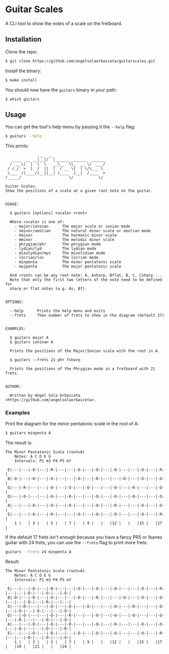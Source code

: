 # Guitar Scales

A CLI tool to show the notes of a scale on the fretboard.

## Installation

Clone the repo:

```bash
$ git clone https://github.com/angelsolaorbaiceta/guitarscales.git
```

Install the binary:

```bash
$ make install
```

You should now have the `guitars` binary in your path:

```
$ which guitars
```

## Usage

You can get the tool's help menu by passing it the `--help` flag:

```bash
$ guitars --help
```

This prints:

```
              .__  __
   ____  __ __|__|/  |______ _______  ______
  / ___\|  |  \  \   __\__  \\_  __ \/  ___/
 / /_/  >  |  /  ||  |  / __ \|  | \/\___ \
 \___  /|____/|__||__| (____  /__|  /____  >
/_____/                     \/           \/

Guitar Scales.
Show the positions of a scale at a given root note on the guitar.


USAGE:

  $ guitars [options] <scale> <root>

  Where <scale> is one of:
    - major/ioninan      The major scale or ionian mode
    - nminor/aeolian     The natural minor scale or aeolian mode
    - hminor             The harmonic minor scale
    - mminor             The melodic minor scale
    - phrygian/phr       The phrygian mode
    - lydian/lyd         The lydian mode
    - mixolydian/myx     The mixolidian mode
    - locrian/loc        The locrian mode
    - minpenta           The minor pentatonic scale
    - majpenta           The major pentatonic scale

  And <root> can be any root note: A, Asharp, Bflat, B, C, Csharp ...
  Note that only the first two letters of the note need to be defined for
  sharp or flat notes (e.g. As, Bf).


OPTIONS:

  --help      Prints the help menu and exits
  --frets     Then number of frets to show in the diagram (default 17)


EXAMPLES:

  $ guitars major A
  $ guitars ioninan A

  Prints the positions of the Major/Ionian scale with the root in A.

  $ guitars --frets 21 phr fsharp

  Prints the positions of the Phrygian mode in a fretboard with 21 frets.


AUTHOR:

  Written by Angel Sola Orbaiceta <https://github.com/angelsolaorbaiceta>.
```

### Examples

Print the diagram for the minor pentatonic scale in the root of A:

```bash
$ guitars minpenta A
```

The result is:

```
The Minor Pentatonic Scale (root=A)
	Notes: A C D E G
	Intervals: P1 m3 P4 P5 m7

 E|---|---|-O-|---|-R-|---|---|-O-|---|-O-|---|-O-|---|---|-O-|---|-R-|
 B|-O-|---|-O-|---|-O-|---|---|-O-|---|-R-|---|---|-O-|---|-O-|---|-O-|
 G|---|-R-|---|---|-O-|---|-O-|---|-O-|---|---|-O-|---|-R-|---|---|-O-|
 D|---|-O-|---|---|-O-|---|-R-|---|---|-O-|---|-O-|---|-O-|---|---|-O-|
 A|---|---|-O-|---|-O-|---|-O-|---|---|-O-|---|-R-|---|---|-O-|---|-O-|
 E|---|---|-O-|---|-R-|---|---|-O-|---|-O-|---|-O-|---|---|-O-|---|-R-|
    1 |   | 3 |   | 5 |   | 7 |   | 9 |   |   |12 |   |   |15 |   |17 |
```

If the default 17 frets isn't enough because you have a fancy PRS or Ibanez guitar with 24 frets, you can use the `--frets` flag to print more frets:

```bash
guitars --frets 24 minpenta A
```

Result:

```
The Minor Pentatonic Scale (root=A)
	Notes: A C D E G
	Intervals: P1 m3 P4 P5 m7

 E|---|---|-O-|---|-R-|---|---|-O-|---|-O-|---|-O-|---|---|-O-|---|-R-|---|---|-O-|---|-O-|---|-O-|
 B|-O-|---|-O-|---|-O-|---|---|-O-|---|-R-|---|---|-O-|---|-O-|---|-O-|---|---|-O-|---|-R-|---|---|
 G|---|-R-|---|---|-O-|---|-O-|---|-O-|---|---|-O-|---|-R-|---|---|-O-|---|-O-|---|-O-|---|---|-O-|
 D|---|-O-|---|---|-O-|---|-R-|---|---|-O-|---|-O-|---|-O-|---|---|-O-|---|-R-|---|---|-O-|---|-O-|
 A|---|---|-O-|---|-O-|---|-O-|---|---|-O-|---|-R-|---|---|-O-|---|-O-|---|-O-|---|---|-O-|---|-R-|
 E|---|---|-O-|---|-R-|---|---|-O-|---|-O-|---|-O-|---|---|-O-|---|-R-|---|---|-O-|---|-O-|---|-O-|
    1 |   | 3 |   | 5 |   | 7 |   | 9 |   |   |12 |   |   |15 |   |17 |   |19 |   |21 |   |   |24 |
